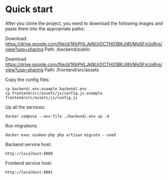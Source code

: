 
Quick start
=====

After you clone the project, you need to download the following images and paste them into the appropriate paths:

Download https://drive.google.com/file/d/1KkPHLJkNUrDCTHG1BKJt8VMgSFxUoRrp/view?usp=sharing
Path: /backend/public

Download https://drive.google.com/file/d/1KkPHLJkNUrDCTHG1BKJt8VMgSFxUoRrp/view?usp=sharing
Path: /frontend/src/assets

Copy the config files:

```shell
cp backend/.env.example backend/.env
cp frontend/src/assets/js/config.js.example frontend/src/assets/js/config.js
```

Up all the services:

```shell
docker compose --env-file ./backend/.env up -d
```

Run migrations:
```shell
docker exec ozakee-php php artisan migrate --seed
```

Backend service host:
```shell
http://localhost:8000
```

Frontend service host:
```shell
http://localhost:8001
```